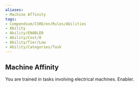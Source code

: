 ```yaml
---
aliases:
- Machine Affinity
tags:
- Compendium/CSRD/en/Rules/Abilities
- Ability
- Ability/ENABLER
- Ability/Cost/0
- Ability/Tier/Low
- Ability/Categories/Task
---
```


  
## Machine Affinity  
You are trained in tasks involving electrical machines. Enabler.